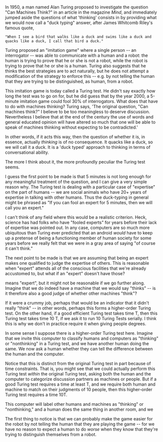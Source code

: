 In 1950, a man named Alan Turing proposed to investigate the question "Can Machines Think?" in an article in the magazine *Mind*, and immediately jumped aside the questions of what 'thinking' consists in by providing what we would now call a "duck typing" answer, after James Whitcomb Riley's famous quote,
    
    "When I see a bird that walks like a duck and swims like a duck and quacks like a duck, I call that bird a duck."

Turing proposed an "imitation game" where a single person -- an interrogator -- was able to communicate with a human and a robot: the human is trying to prove that he or she is not a robot, while the robot is trying to prove that he or she is a human. Turing also suggests that he thinks the best strategies are to act naturally, but he does not attempt a modification of the strategy to enforce this -- e.g. by not telling the human that they are trying to be distinguished, as human, from a robot.

This imitation game is today called a Turing test. He didn't say exactly how long the test was to go on for, but he did guess that by the year 2000, a 5-minute imitation game could fool 30% of interrogators. What does that have to do with machines thinking? Turing says, 'The original question, "Can machines think?" I believe to be too meaningless to deserve discussion. Nevertheless I believe that at the end of the century the use of words and general educated opinion will have altered so much that one will be able to speak of machines thinking without expecting to be contradicted.' 

In other words, if it acts this way, then the question of whether it is, in essence, actually *thinking* is of no consequence. It quacks like a duck, so we will call it a duck. It is a 'duck typed' approach to thinking in terms of conversational ability.

The more I think about it, the more profoundly peculiar the Turing test seems.

I guess the first point to be made is that 5 minutes is not long enough for any meaningful treatment of the question, and I can give a very simple reason why. The Turing test is dealing with a particular case of "expertise" on the part of humans -- we are social animals who have 20+ years of expertise in talking with other humans. Thus the duck-typing in general might be phrased as "If you can fool an expert for 5 minutes, then we will call you an expert." 

I can't think of any field where this would be a realistic criterion. Heck, science has had folks who have "fooled experts" for years before their lack of expertise was pointed out. In any case, computers are so much more ubiquitous than Turing ever predicted that an android *would* have to keep up a pretense of being a functioning member of human society for some years before we really felt that we were in a gray area of saying "of course it can't think." 

The next point to be made is that we are assuming that being an expert makes one qualified to judge the expertise of others. This is reasonable when "expert" attends all of the conscious facilities that we're already accustomed to, but what if an "expert" doesn't have those? 

means "expert", but it might not be reasonable if we go further along. Imagine that we do indeed have a machine that we would say "thinks" -- is it therefore also a good judge of whether other machines "think"? 

If it were a crummy job, perhaps that would be an indicator that it didn't really "think" -- in other words, perhaps this forms a higher-order Turing test. On the other hand, if a good efficient Turing test takes time T, then this Turing test takes time 10 T, if we ask it to run 10 Turing Tests serially. I think this is why we don't in practice require it when giving people degrees.

In some sense I suppose there is a higher-order Turing test here. Imagine that we invite this computer to classify humans and computers as "thinking" or "nonthinking" in a Turing test, and we have another human doing the same. We now ask a human whether they can tell the difference between the human and the computer. 



Notice that this is distinct from the original Turing test in part because of time constraints. That is, you might see that we could actually perform this Turing test *within* the original Turing test, asking both the human and the computer to categorize discussion partners as machines or people. But if a good Turing test requires a time at least T, and we require both human and machine to match on their judgments of 10 people, then this higher-order Turing test requires a time 10T.  

This computer will label other humans and machines as "thinking" or "nonthinking," and a human does the same thing in another room, and we 

The first thing to notice is that we can probably make the game easier for the robot by not telling the human that they are playing the game -- for we have no reason to expect a human to do *worse* when they know that they're trying to distinguish themselves from a robot. 

